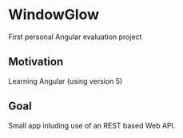 # WindowGlow
First personal Angular evaluation project

## Motivation
Learning Angular (using version 5)

## Goal
Small app inluding use of an REST based Web API.

